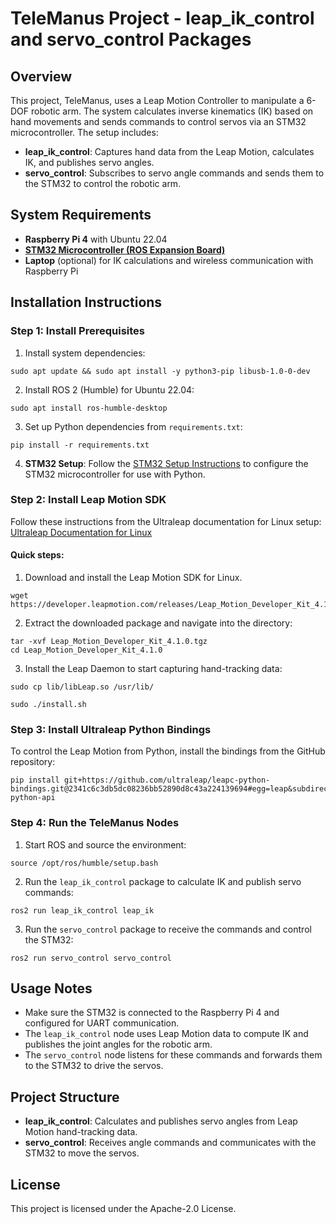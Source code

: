 # TeleManus Project - leap_ik_control and servo_control Packages


## Overview

This project, TeleManus, uses a Leap Motion Controller to manipulate a 6-DOF robotic arm. The system calculates inverse kinematics (IK) based on hand movements and sends commands to control servos via an STM32 microcontroller. The setup includes:

- **leap_ik_control**: Captures hand data from the Leap Motion, calculates IK, and publishes servo angles.
- **servo_control**: Subscribes to servo angle commands and sends them to the STM32 to control the robotic arm.



## System Requirements

- **Raspberry Pi 4** with Ubuntu 22.04
- **[STM32 Microcontroller (ROS Expansion Board)](https://www.amazon.com/dp/B0CZHPCVLX/ref=twister_B0BX52PQRT?_encoding=UTF8&th=1)**
- **Laptop** (optional) for IK calculations and wireless communication with Raspberry Pi

## Installation Instructions

### Step 1: Install Prerequisites

1. Install system dependencies:

```
sudo apt update && sudo apt install -y python3-pip libusb-1.0-0-dev 
```

2. Install ROS 2 (Humble) for Ubuntu 22.04:
```
sudo apt install ros-humble-desktop
```

3. Set up Python dependencies from `requirements.txt`:
```
pip install -r requirements.txt
```

4. **STM32 Setup**: Follow the [STM32 Setup Instructions](https://github.com/TheTacoBytes/STM32-ROS-ExpansionBoard) to configure the STM32 microcontroller for use with Python.


### Step 2: Install Leap Motion SDK

Follow these instructions from the Ultraleap documentation for Linux setup:  
[Ultraleap Documentation for Linux](https://docs.ultraleap.com/linux/)

#### Quick steps:

1. Download and install the Leap Motion SDK for Linux.
```
wget https://developer.leapmotion.com/releases/Leap_Motion_Developer_Kit_4.1.0.tgz
```

2. Extract the downloaded package and navigate into the directory:
```
tar -xvf Leap_Motion_Developer_Kit_4.1.0.tgz
cd Leap_Motion_Developer_Kit_4.1.0
```

3. Install the Leap Daemon to start capturing hand-tracking data:
```
sudo cp lib/libLeap.so /usr/lib/

sudo ./install.sh
```


### Step 3: Install Ultraleap Python Bindings

To control the Leap Motion from Python, install the bindings from the GitHub repository:
```
pip install git+https://github.com/ultraleap/leapc-python-bindings.git@2341c6c3db5dc08236bb52890d8c43a224139694#egg=leap&subdirectory=leapc-python-api
```


### Step 4: Run the TeleManus Nodes

1. Start ROS and source the environment:
```
source /opt/ros/humble/setup.bash
```

2. Run the `leap_ik_control` package to calculate IK and publish servo commands:
```
ros2 run leap_ik_control leap_ik
```

3. Run the `servo_control` package to receive the commands and control the STM32:
```
ros2 run servo_control servo_control
```


## Usage Notes

- Make sure the STM32 is connected to the Raspberry Pi 4 and configured for UART communication.
- The `leap_ik_control` node uses Leap Motion data to compute IK and publishes the joint angles for the robotic arm.
- The `servo_control` node listens for these commands and forwards them to the STM32 to drive the servos.



## Project Structure

- **leap_ik_control**: Calculates and publishes servo angles from Leap Motion hand-tracking data.
- **servo_control**: Receives angle commands and communicates with the STM32 to move the servos.

## License

This project is licensed under the Apache-2.0 License.

